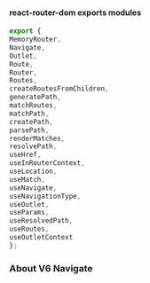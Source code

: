 
#### react-router-dom exports modules

```ts
export { 
MemoryRouter, 
Navigate, 
Outlet, 
Route, 
Router, 
Routes, 
createRoutesFromChildren, 
generatePath, 
matchRoutes, 
matchPath, 
createPath, 
parsePath, 
renderMatches, 
resolvePath, 
useHref, 
useInRouterContext, 
useLocation, 
useMatch, 
useNavigate, 
useNavigationType, 
useOutlet, 
useParams, 
useResolvedPath, 
useRoutes, 
useOutletContext
};
```

### About V6 Navigate 

